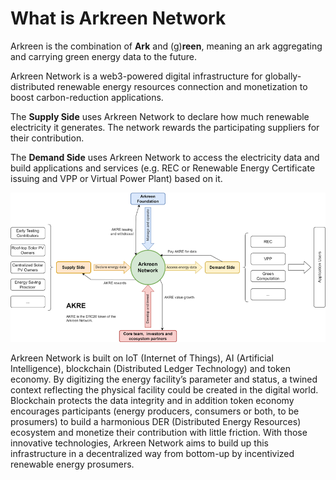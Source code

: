 # What is Arkreen Network

Arkreen is the combination of **Ark** and (g)**reen**, meaning an ark aggregating and carrying green energy data to the future.

Arkreen Network is a web3-powered digital infrastructure for globally-distributed renewable energy resources connection and monetization to boost carbon-reduction applications.

The **Supply Side** uses Arkreen Network to declare how much renewable electricity it generates. The network rewards the participating suppliers for their contribution.

The **Demand Side** uses Arkreen Network to access the electricity data and build applications and services (e.g. REC or Renewable Energy Certificate issuing and VPP or Virtual Power Plant) based on it.

![](<.gitbook/assets/image (4).png>)

Arkreen Network is built on IoT (Internet of Things), AI (Artificial Intelligence), blockchain (Distributed Ledger Technology) and token economy. By digitizing the energy facility’s parameter and status, a twined context reflecting the physical facility could be created in the digital world. Blockchain protects the data integrity and in addition token economy encourages participants (energy producers, consumers or both, to be prosumers) to build a harmonious DER (Distributed Energy Resources) ecosystem and monetize their contribution with little friction. With those innovative technologies, Arkreen Network aims to build up this infrastructure in a decentralized way from bottom-up by incentivized renewable energy prosumers.
